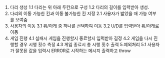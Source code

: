 1. 다리 생성
    1.1 다리는 위 아래 두칸으로 구성
    1.2 다리의 길이를 입력받아 생성.
2. 다리의 이동 가능한 칸과 이동 불가능한 칸 지정
    2.1 사용자가 밟았을 때 가능 여부를 보여줌
3. 사용자의 이동
    3.1 위/아래 중 하나를 선택하여 이동
    3.2 U/D를 입력받아 위/아래로 이동
4. 게임 진행
    4.1 실패시 게임을 진행할지 종료할지 입력받아 결정
    4.2 게임을 다시 진행할 경우 시행 횟수 측정
    4.3 게임 종료시 총 시행 횟수 출력
5.예외처리
    5.1 사용자가 잘못된 값을 입력시 ERROR로 시작하는 메시지 출력하고 throw